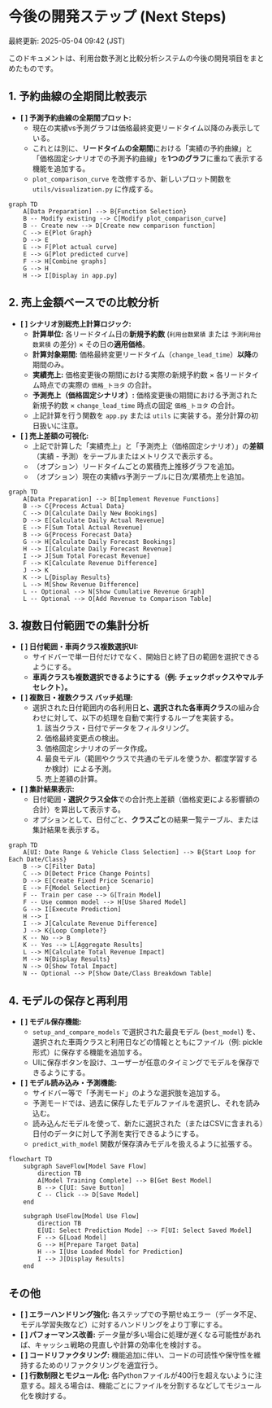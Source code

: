 # 今後の開発ステップ (Next Steps)

最終更新: 2025-05-04 09:42 (JST)

このドキュメントは、利用台数予測と比較分析システムの今後の開発項目をまとめたものです。

## 1. 予約曲線の全期間比較表示

*   **[ ] 予測予約曲線の全期間プロット:**
    *   現在の実績vs予測グラフは価格最終変更リードタイム以降のみ表示している。
    *   これとは別に、**リードタイムの全期間**における「実績の予約曲線」と「価格固定シナリオでの予測予約曲線」を**1つのグラフ**に重ねて表示する機能を追加する。
    *   `plot_comparison_curve` を改修するか、新しいプロット関数を `utils/visualization.py` に作成する。

```mermaid
graph TD
    A[Data Preparation] --> B{Function Selection}
    B -- Modify existing --> C[Modify plot_comparison_curve]
    B -- Create new --> D[Create new comparison function]
    C --> E{Plot Graph}
    D --> E
    E --> F[Plot actual curve]
    E --> G[Plot predicted curve]
    F --> H[Combine graphs]
    G --> H
    H --> I[Display in app.py]
```

## 2. 売上金額ベースでの比較分析

*   **[ ] シナリオ別総売上計算ロジック:**
    *   **計算単位:** 各リードタイム日の**新規予約数** (`利用台数累積` または `予測利用台数累積` の差分) × その日の**適用価格**。
    *   **計算対象期間:** 価格最終変更リードタイム（`change_lead_time`）**以降**の期間のみ。
    *   **実績売上:** 価格変更後の期間における実際の新規予約数 × 各リードタイム時点での実際の `価格_トヨタ` の合計。
    *   **予測売上（価格固定シナリオ）:** 価格変更後の期間における予測された新規予約数 × `change_lead_time` 時点の固定 `価格_トヨタ` の合計。
    *   上記計算を行う関数を `app.py` または `utils` に実装する。差分計算の初日扱いに注意。
*   **[ ] 売上差額の可視化:**
    *   上記で計算した「実績売上」と「予測売上（価格固定シナリオ）」の**差額**（実績 - 予測）をテーブルまたはメトリクスで表示する。
    *   （オプション）リードタイムごとの累積売上推移グラフを追加。
    *   （オプション）現在の実績vs予測テーブルに日次/累積売上を追加。

```mermaid
graph TD
    A[Data Preparation] --> B[Implement Revenue Functions]
    B --> C{Process Actual Data}
    C --> D[Calculate Daily New Bookings]
    D --> E[Calculate Daily Actual Revenue]
    E --> F[Sum Total Actual Revenue]
    B --> G{Process Forecast Data}
    G --> H[Calculate Daily Forecast Bookings]
    H --> I[Calculate Daily Forecast Revenue]
    I --> J[Sum Total Forecast Revenue]
    F --> K[Calculate Revenue Difference]
    J --> K
    K --> L{Display Results}
    L --> M[Show Revenue Difference]
    L -- Optional --> N[Show Cumulative Revenue Graph]
    L -- Optional --> O[Add Revenue to Comparison Table]
```

## 3. 複数日付範囲での集計分析

*   **[ ] 日付範囲・車両クラス複数選択UI:**
    *   サイドバーで単一日付だけでなく、開始日と終了日の範囲を選択できるようにする。
    *   **車両クラスも複数選択できるようにする（例: チェックボックスやマルチセレクト）。**
*   **[ ] 複数日・複数クラス バッチ処理:**
    *   選択された日付範囲内の各利用日**と、選択された各車両クラス**の組み合わせに対して、以下の処理を自動で実行するループを実装する。
        1.  該当クラス・日付でデータをフィルタリング。
        2.  価格最終変更点の検出。
        3.  価格固定シナリオのデータ作成。
        4.  最良モデル（範囲やクラスで共通のモデルを使うか、都度学習するか検討）による予測。
        5.  売上差額の計算。
*   **[ ] 集計結果表示:**
    *   日付範囲・**選択クラス全体**での合計売上差額（価格変更による影響額の合計）を算出して表示する。
    *   オプションとして、日付ごと、**クラスごと**の結果一覧テーブル、または集計結果を表示する。

```mermaid
graph TD
    A[UI: Date Range & Vehicle Class Selection] --> B{Start Loop for Each Date/Class}
    B --> C[Filter Data]
    C --> D[Detect Price Change Points]
    D --> E[Create Fixed Price Scenario]
    E --> F{Model Selection}
    F -- Train per case --> G[Train Model]
    F -- Use common model --> H[Use Shared Model]
    G --> I[Execute Prediction]
    H --> I
    I --> J[Calculate Revenue Difference]
    J --> K{Loop Complete?}
    K -- No --> B
    K -- Yes --> L[Aggregate Results]
    L --> M[Calculate Total Revenue Impact]
    M --> N{Display Results}
    N --> O[Show Total Impact]
    N -- Optional --> P[Show Date/Class Breakdown Table]
```

## 4. モデルの保存と再利用

*   **[ ] モデル保存機能:**
    *   `setup_and_compare_models` で選択された最良モデル (`best_model`) を、選択された車両クラスと利用日などの情報とともにファイル（例: pickle形式）に保存する機能を追加する。
    *   UIに保存ボタンを設け、ユーザーが任意のタイミングでモデルを保存できるようにする。
*   **[ ] モデル読み込み・予測機能:**
    *   サイドバー等で「予測モード」のような選択肢を追加する。
    *   予測モードでは、過去に保存したモデルファイルを選択し、それを読み込む。
    *   読み込んだモデルを使って、新たに選択された（またはCSVに含まれる）日付のデータに対して予測を実行できるようにする。
    *   `predict_with_model` 関数が保存済みモデルを扱えるように拡張する。

```mermaid
flowchart TD
    subgraph SaveFlow[Model Save Flow]
        direction TB
        A[Model Training Complete] --> B[Get Best Model]
        B --> C[UI: Save Button]
        C -- Click --> D[Save Model]
    end
    
    subgraph UseFlow[Model Use Flow]
        direction TB
        E[UI: Select Prediction Mode] --> F[UI: Select Saved Model]
        F --> G[Load Model]
        G --> H[Prepare Target Data]
        H --> I[Use Loaded Model for Prediction]
        I --> J[Display Results]
    end
```

## その他

*   **[ ] エラーハンドリング強化:** 各ステップでの予期せぬエラー（データ不足、モデル学習失敗など）に対するハンドリングをより丁寧にする。
*   **[ ] パフォーマンス改善:** データ量が多い場合に処理が遅くなる可能性があれば、キャッシュ戦略の見直しや計算の効率化を検討する。
*   **[ ] コードリファクタリング:** 機能追加に伴い、コードの可読性や保守性を維持するためのリファクタリングを適宜行う。
*   **[ ] 行数制限とモジュール化:** 各Pythonファイルが400行を超えないように注意する。超える場合は、機能ごとにファイルを分割するなどしてモジュール化を検討する。 